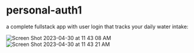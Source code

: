 # personal-auth1
a complete fullstack app with user login that tracks your daily water intake:  

![Screen Shot 2023-04-30 at 11 43 08 AM](https://user-images.githubusercontent.com/126643073/235362504-39247edb-2894-46a2-b6ab-4e1c03a3eaca.png)
![Screen Shot 2023-04-30 at 11 43 21 AM](https://user-images.githubusercontent.com/126643073/235362509-924c7e4b-1b88-4140-9ee2-bef0e61c2358.png)
